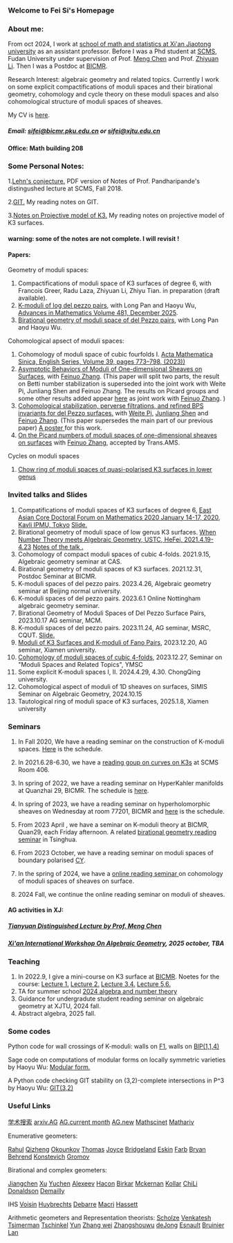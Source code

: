 
### Welcome to Fei Si's Homepage


### About me:

From oct 2024, I work at [school of math and statistics at Xi'an Jiaotong university](https://math.xjtu.edu.cn/) as an assistant professor.  Before I was a Phd student at [SCMS](http://www.scms.fudan.edu.cn/), Fudan University under supervision of Prof. [Meng Chen](https://faculty.fudan.edu.cn/chenmeng/zh_CN/index.htm) and Prof. [Zhiyuan Li](https://faculty.fudan.edu.cn/zhiyuanli/zh_CN/index.htm). Then I was a Postdoc at [BICMR](https://bicmr.pku.edu.cn/).

Research Interest: algebraic geometry and related topics. Currently I work on some explicit compactifications of moduli spaces and their birational geometry,  cohomology and cycle theory on these  moduli spaces and also cohomological structure of moduli spaces of sheaves.

My CV is <a href=" https://changfeng1992.github.io/SiFei/CV 2025.pdf" target="_blank">here</a>.


##### Email: sifei@bicmr.pku.edu.cn   or   sifei@xjtu.edu.cn
                 
#### Office: Math building 208

### Some Personal Notes:

1.<a href=" https://changfeng1992.github.io/SiFei/Rahul's _talk.pdf" target="_blank">Lehn's conjecture.</a>
PDF version of Notes of Prof. Pandharipande's distingushed lecture at SCMS, Fall 2018. 


2.<a href=" https://changfeng1992.github.io/SiFei/Notes_GIT.pdf" target="_blank">GIT.</a>
My reading notes on GIT.

3.<a href=" https://changfeng1992.github.io/SiFei/projective model K3.pdf.pdf" target="_blank">Notes on Projective model of K3.</a> 
My reading notes on projective model of K3 surfaces.

#### warning: some of the notes are not complete. I will revisit !

#### Papers:

Geometry of moduli spaces:

1. Compactifications of moduli space of K3 surfaces of degree 6, with Francois Greer, Radu Laza, Zhiyuan Li, Zhiyu Tian. in preparation (draft available).
2. [K-moduli of log del pezzo pairs](https://arxiv.org/abs/2303.05651), with Long Pan and Haoyu Wu, [Advances in Mathematics
Volume 481, December 2025](https://www.sciencedirect.com/science/article/pii/S0001870825004347).
3. [Birational geometry of moduli space of del Pezzo pairs](https://arxiv.org/abs/2309.10467), with Long Pan and Haoyu Wu.

Cohomological apsect of moduli spaces:

1. Cohomology of moduli space of cubic fourfolds I. [Acta Mathematica Sinica, English Series, Volume 39, pages 773–798, (2023))](https://link.springer.com/article/10.1007/s10114-022-1042-5)
2. [Asymptotic Behaviors of Moduli of One-dimensional Sheaves on Surfaces](https://arxiv.org/abs/2406.11512), with [Feinuo Zhang](https://feinuozhang.github.io/). (This paper will split two parts, the result on Betti number stabilization is superseded into the joint work with Weite Pi, Junliang Shen and Feinuo Zhang. The results on  Picard groups and some other results added appear [here](https://arxiv.org/abs/2503.06153) as joint work with [Feinuo Zhang](https://feinuozhang.github.io/). )
3. <a href=" https://changfeng1992.github.io/SiFei/P=C.pdf" target="_blank">Cohomological stabilization, perverse filtrations, and refined BPS invariants for del Pezzo surfaces.</a>
with [Weite Pi](https://sites.google.com/view/weitepi/), [Junliang Shen](https://sites.google.com/view/junliang/home) and [Feinuo Zhang](https://feinuozhang.github.io/). (This paper supersedes the main part of our previous paper)   <a href=" https://changfeng1992.github.io/SiFei/Poster_P_C.pdf" target="_blank"> A poster </a> for this work.
4. [On the Picard numbers of moduli spaces of one-dimensional sheaves on surfaces](https://arxiv.org/abs/2503.06153) with [Feinuo Zhang](https://feinuozhang.github.io/), accepted by  Trans.AMS. 

Cycles on moduli spaces

1. [Chow ring of moduli spaces of quasi-polarised K3 surfaces in lower genus](https://arxiv.org/abs/2401.12580)

### Invited talks and Slides

1. Compatifications of moduli spaces of K3 surfaces of degree 6, [East Asian Core Doctoral Forum on Mathematics 2020
January 14-17, 2020, Kavli IPMU, Tokyo](https://www.ms.u-tokyo.ac.jp/~yasuyuki/eacdfm2020.htm)
 <a href=" https://changfeng1992.github.io/SiFei/Tyoko_Si.pdf" target="_blank">Slide.</a>
 2. Birational geometry of moduli space of low genus K3 surfaces. [When Number Theory meets Algebraic Geometry, USTC, HeFei, 2021.4.19-4.23](http://staff.ustc.edu.cn/~yqliang/files/NTAG-1st.htm)  <a href=" https://changfeng1992.github.io/SiFei/talk_at_AG_forum (1).pdf" target="_blank">Notes of the talk .</a>
 3. Cohomology of compact moduli spaces of cubic 4-folds. 2021.9.15, Algebraic geometry seminar at CAS. 
 4. Birational geometry of moduli spaces of K3 surfaces. 2021.12.31,  Postdoc Seminar at BICMR.
 5. K-moduli spaces of del pezzo pairs. 2023.4.26, Algebraic geometry seminar at Beijing normal university.
 6. K-moduli spaces of del pezzo pairs. 2023.6.1 Online Nottingham algebraic geometry seminar.
 7. Birational Geometry of Moduli Spaces of Del Pezzo Surface Pairs, 2023.10.17 AG seminar, MCM.
 8. K-moduli spaces of del pezzo pairs. 2023.11.24, AG seminar, MSRC, CQUT. 
  <a href=" https://changfeng1992.github.io/SiFei/Beamer K_moduli.pdf" target="_blank">Slide.</a>
  9. [Moduli of K3 Surfaces and K-moduli of Fano Pairs](https://math.xmu.edu.cn/info/1034/26409.htm), 2023.12.20,  AG seminar, Xiamen university.
 10.  [Cohomology of moduli spaces of cubic 4-folds](https://ymsc-moduli.github.io/activities-seminars.html), 2023.12.27, Seminar on "Moduli Spaces and Related Topics", YMSC
 11. Some explicit K-moduli spaces I, II. 2024.4.29, 4.30. ChongQing university.
 12. Cohomological aspect of moduli of 1D sheaves on surfaces, SIMIS Seminar on Algebraic Geometry, 2024.10.15
 13. Tautological ring of moduli space of K3 surfaces, 2025.1.8, Xiamen university


### Seminars

1. In Fall 2020, We have a reading seminar on the construction of K-moduli spaces. <a href=" https://changfeng1992.github.io/SiFei/K-moduli seminar.pdf" target="_blank">Here</a>  is the schedule. 


2. In 2021.6.28-6.30, we have a [reading goup on curves on K3s](http://homepage.fudan.edu.cn/zhiyuanli/seminars/reading-workshop-curves-on-k3-surfaces/) at SCMS Room 406.

3. In spring of 2022, we have a reading seminar on HyperKahler manifolds at Quanzhai 29, BICMR. The schedule is  <a href=" https://changfeng1992.github.io/SiFei/Seminar_on_BV_conjecture_and_the_related__2022_Spring.pdf" target="_blank">here</a>.

4.  In  spring of 2023, we have a reading seminar on hyperholomorphic sheaves on Wednesday at room 77201, BICMR and  <a href=" https://changfeng1992.github.io/SiFei/Reading_seminar_on_moduli_of_sheaves_of_HK_2023_Spring.pdf" target="_blank">here</a> is the schedule.
   
5.  From 2023 April , we have a seminar on K-moduli theory at BICMR, Quan29, each Friday afternoon.   A related [birational geometry reading seminar](https://xw-jiang.github.io/) in Tsinghua.
  
6.  From 2023 October, we have a reading seminar on moduli spaces of boundary polarised <a href=" https://changfeng1992.github.io/SiFei/seminar CY.pdf" target="_blank">CY</a>.

7.  In the spring of 2024, we have a <a href=" https://changfeng1992.github.io/SiFei/Reading_seminars.pdf" target="_blank"> online reading seminar </a>   on cohomology of moduli spaces of sheaves on surface.
8.  2024 Fall, we continue the online reading seminar on moduli of sheaves. 


#### AG activities in XJ:

##### [Tianyuan Distinguished Lecture by Prof. Meng Chen](https://math.xjtu.edu.cn/info/1089/13459.htm)
##### [Xi'an International Workshop On Algebraic Geometry](https://changfeng1992.github.io/AG-conference-2025/), 2025 october, TBA


### Teaching 

1. In 2022.9, I give a mini-course on K3 surface at [BICMR](https://bicmr.pku.edu.cn/content/show/70-2771.html). Noetes for the course:
<a href=" https://changfeng1992.github.io/SiFei/Lect1.pdf" target="_blank">Lecture 1.</a>
<a href=" https://changfeng1992.github.io/SiFei/Lect2.pdf" target="_blank">Lecture 2.</a>
<a href=" https://changfeng1992.github.io/SiFei/Lect3 and Lect4.pdf" target="_blank">Lecture 3,4.</a>
<a href=" https://changfeng1992.github.io/SiFei/Lect5,6.pdf" target="_blank">Lecture 5,6.</a>
2. TA for summer school [2024 algebra and number theory](http://antss.amss.ac.cn/client/index)
3. Guidance for  undergradute student reading seminar on algebraic geometry at XJTU, 2024 fall.
4. Abstract algebra, 2025 fall.


### Some codes

Python code for wall crossings of K-moduli:
walls on  <a href=" https://changfeng1992.github.io/SiFei/wall test - (z,u) - F1.ipynb" target="_blank">F1</a>,
walls on  <a href=" https://changfeng1992.github.io/SiFei/wall test - (z,u) - Bl P(1,1,14).ipynb" target="_blank">BlP(1,1,4)</a>

Sage code on computations of modular forms on locally symmetric varieties by Haoyu Wu: <a href=" https://changfeng1992.github.io/SiFei/Sage notebook for Hodge relations.pdf" target="_blank">Modular form.</a>  

 A Python code checking GIT stability on (3,2)-complete intersections in P^3 by Haoyu Wu: <a href=" https://changfeng1992.github.io/SiFei/GIT (3,2) pair in P^3.py" target="_blank">GIT(3,2)</a>


### Useful Links
[学术搜索](https://www.scihub.net.cn/)
[arxiv.AG](https://arxiv.org/list/math.AG/recent)
[AG.current month](https://arxiv.org/list/math.AG/current)
[AG.new](https://arxiv.org/list/math.AG/new)
[Mathscinet](https://mathscinet.ams.org/mathscinet/2006/mathscinet)
[Mathariv](https://www.arxiv.org/archive/math)

Enumerative geometers:

[Rahul](https://people.math.ethz.ch/~rahul/)
[Qizheng](http://bicmr.pku.edu.cn/~qizheng/#)
[Okounkov](http://www.math.columbia.edu/~okounkov/)
[Thomas](http://wwwf.imperial.ac.uk/~rpwt/)
[Joyce](http://people.maths.ox.ac.uk/joyce/)
[Bridgeland](http://www.tom-bridgeland.staff.shef.ac.uk/)
[Eskin](http://math.uchicago.edu/~eskin/)
[Farb](http://www.math.uchicago.edu/~farb/)
[Bryan](http://www.math.ubc.ca/~jbryan/)
[Behrend](http://www.math.ubc.ca/~behrend/)
[Konstevich](http://www.ihes.fr/~maxim/publicationsanglais.html)
[Gromov](https://www.ihes.fr/~gromov/)

Birational and complex geometers:

[Jiangchen](https://chenjiangfudan.github.io/home/)
[Xu](https://web.math.princeton.edu/~chenyang/)
[Yuchen](https://faculty.wcas.northwestern.edu/yuchenl/)
[Alexeev](http://alpha.math.uga.edu/~valery/)
[Hacon](http://www.math.utah.edu/~hacon/)
[Birkar](https://www.dpmms.cam.ac.uk/~cb496/)
[Mckernan](http://www.math.ucsd.edu/~jmckerna/)
[Kollar](https://web.math.princeton.edu/~kollar/)
[ChiLi](https://sites.math.rutgers.edu/~cl1412/)
[Donaldson](http://wwwf.imperial.ac.uk/~skdona/)
[Demailly](https://www-fourier.ujf-grenoble.fr/~demailly/)

IHS 
[Voisin](https://webusers.imj-prg.fr/~claire.voisin/)
[Huybrechts](http://www.math.uni-bonn.de/~huybrech/)
[Debarre](https://webusers.imj-prg.fr/olivier.debarre)
[Macri](https://www.imo.universite-paris-saclay.fr/~macri/)
[Hassett](http://www.math.brown.edu/~bhassett/)

Arithmetic geometers and Representation theorists:
[Scholze](http://www.math.uni-bonn.de/people/scholze/)
[Venkatesh](https://www.math.ias.edu/~akshay/)
[ Tsimerman](http://www.math.toronto.edu/~jacobt/)
[Tschinkel](https://cims.nyu.edu/~tschinke/)
[Yun](http://math.mit.edu/~zyun/)
[Zhang wei](http://math.mit.edu/~wz2113/)
[Zhangshouwu](https://web.math.princeton.edu/~shouwu/)
[deJong](http://math.columbia.edu/~dejong/)
[Esnault](http://page.mi.fu-berlin.de/esnault/)
[Bruinier](https://www.mathematik.tu-darmstadt.de/fb/personal/details/jan_hendrik_bruinier.en.jsp)
[Lan](https://www-users.cse.umn.edu/~kwlan/)
